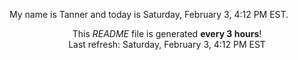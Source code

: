 My name is Tanner and today is Saturday, February 3, 4:12 PM EST.

<p align="center">This <i>README</i> file is generated <b>every 3 hours</b>!</br>Last refresh: Saturday, February 3, 4:12 PM EST<br /></p>
